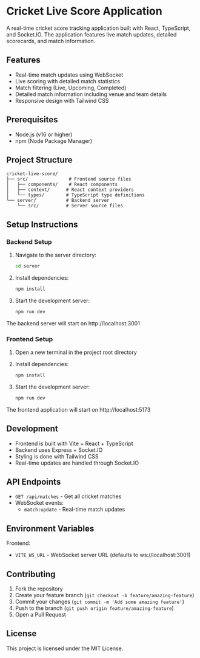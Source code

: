 # Cricket Live Score Application

A real-time cricket score tracking application built with React, TypeScript, and Socket.IO. The application features live match updates, detailed scorecards, and match information.

## Features

- Real-time match updates using WebSocket
- Live scoring with detailed match statistics
- Match filtering (Live, Upcoming, Completed)
- Detailed match information including venue and team details
- Responsive design with Tailwind CSS

## Prerequisites

- Node.js (v16 or higher)
- npm (Node Package Manager)

## Project Structure

```
cricket-live-score/
├── src/               # Frontend source files
│   ├── components/    # React components
│   ├── context/      # React context providers
│   └── types/        # TypeScript type definitions
└── server/           # Backend server
    └── src/          # Server source files
```

## Setup Instructions

### Backend Setup

1. Navigate to the server directory:
   ```bash
   cd server
   ```

2. Install dependencies:
   ```bash
   npm install
   ```

3. Start the development server:
   ```bash
   npm run dev
   ```

The backend server will start on http://localhost:3001

### Frontend Setup

1. Open a new terminal in the project root directory

2. Install dependencies:
   ```bash
   npm install
   ```

3. Start the development server:
   ```bash
   npm run dev
   ```

The frontend application will start on http://localhost:5173

## Development

- Frontend is built with Vite + React + TypeScript
- Backend uses Express + Socket.IO
- Styling is done with Tailwind CSS
- Real-time updates are handled through Socket.IO

## API Endpoints

- `GET /api/matches` - Get all cricket matches
- WebSocket events:
  - `match:update` - Real-time match updates

## Environment Variables

Frontend:
- `VITE_WS_URL` - WebSocket server URL (defaults to ws://localhost:3001)

## Contributing

1. Fork the repository
2. Create your feature branch (`git checkout -b feature/amazing-feature`)
3. Commit your changes (`git commit -m 'Add some amazing feature'`)
4. Push to the branch (`git push origin feature/amazing-feature`)
5. Open a Pull Request

## License

This project is licensed under the MIT License. 